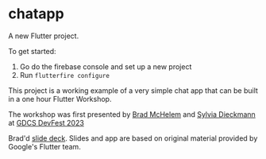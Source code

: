 # chatapp

A new Flutter project.

To get started: 

1. Go do the firebase console and set up a new project
2. Run `flutterfire configure`

This project is a working example of a very simple chat app that can be built in a one hour Flutter Workshop.

The workshop was first presented by 
[Brad McHelem](https://www.linkedin.com/in/branden-mc-helem-7b6b6b122/) and [Sylvia Dieckmann](https://www.linkedin.com/in/sylviadieckmann/) at [GDCS DevFest 2023](https://gdsc.community.dev/events/details/developer-student-clubs-university-of-cape-town-presents-break-the-rules-x-devfest-cape-town-student-edition/)

Brad'd [slide deck](https://docs.google.com/presentation/d/1M2yHUl5ovC66z4td-W5Zu465JixTSf8TlkVZbjgLeBI/edit?usp=sharing). Slides and app are based on original material provided by Google's Flutter team.
